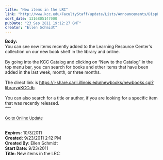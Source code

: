 ```yaml
---
title: "New items in the LRC"
link: "http://www.kcc.edu/FacultyStaff/update/Lists/Announcements/DispForm.aspx?ID=455"
sort_date: 1316805147000
pubDate: "23 Sep 2011 19:12:27 GMT"
creator: "Ellen Schmidt"
---
```


<div><b>Body:</b> <div class="ExternalClassF14C95F08D8A46C1A4267A55CB617866">
<div>You can see new items recently added to the Learning Resource Center's collection on our new book shelf in the library and online.</div>
<div> </div>
<div>By going into the KCC Catalog and clicking on “New to the Catalog” in the top menu bar, you can search for books and other items that have been added in the last week, month, or three months.  </div>
<div> </div>
<div>The direct link is <a href="https://i-share.carli.illinois.edu/newbooks/newbooks.cgi?library=KCCdb">https://i-share.carli.illinois.edu/newbooks/newbooks.cgi?library=KCCdb</a>.</div>
<div> </div>
<div>You can also search for a title or author, if you are looking for a specific item that was recently released.  <br /></div>
<div>
<div><font size="2">***</font></div>
<div> </div>
<div><font size="2"><a href="/FacultyStaff/update/Pages/dailyupdate.aspx">Go to Online Update</a></font><font size="2"></font></div>
<div><font size="2"> </div>
<div><br /></div></font></div></div></div>
<div><b>Expires:</b> 10/3/2011</div>
<div><b>Created:</b> 9/23/2011 2:12 PM</div>
<div><b>Created By:</b> Ellen Schmidt</div>
<div><b>Start Date:</b> 9/23/2011</div>
<div><b>Title:</b> New items in the LRC</div>
